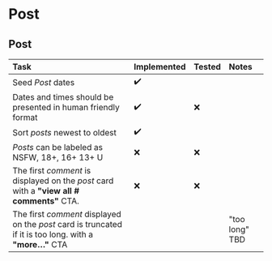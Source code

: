 # Post

## Post
| Task|Implemented|Tested|Notes|
|:--|:--|:--|:--|  
| Seed *Post* dates| :heavy_check_mark:|||  
| Dates and times should be presented in human friendly format|:heavy_check_mark:|:x:||
| Sort *posts* newest to oldest|:heavy_check_mark:|||
| *Posts* can be labeled as NSFW, 18+, 16+ 13+ U|:x:|:x:||  
| The first *comment* is displayed on the *post* card with a **"view all # comments"** CTA.|:x:|:x:  ||  
| The first *comment* displayed on the *post* card is truncated if it is too long. with a **"more…"** CTA |                   ||"too long" TBD|
<!--stackedit_data:
eyJoaXN0b3J5IjpbMjk5ODI1NjI2XX0=
-->